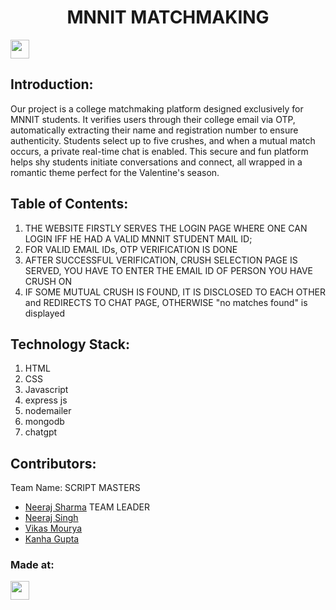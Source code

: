 <h1 align="center">MNNIT MATCHMAKING</h1>
<p align="center">
</p>
<a href="https://weekendofcode.computercodingclub.in/"> <img src="https://i.postimg.cc/njCM24kx/woc.jpg" height=30px> </a>

## Introduction:
  Our project is a college matchmaking platform designed exclusively for MNNIT students. It verifies users through their college email via OTP, automatically extracting their name and registration number to ensure authenticity. Students select up to five crushes, and when a mutual match occurs, a private real-time chat is enabled. This secure and fun platform helps shy students initiate conversations and connect, all wrapped in a romantic theme perfect for the Valentine's season.  
  
## Table of Contents:
  1) THE WEBSITE FIRSTLY SERVES THE LOGIN PAGE WHERE ONE CAN LOGIN IFF HE HAD A VALID MNNIT STUDENT MAIL ID;
  2) FOR VALID EMAIL IDs, OTP VERIFICATION IS DONE 
  3) AFTER SUCCESSFUL VERIFICATION, CRUSH SELECTION PAGE IS SERVED, YOU HAVE TO ENTER THE EMAIL ID OF PERSON YOU HAVE CRUSH ON
  4) IF SOME MUTUAL CRUSH IS FOUND, IT IS DISCLOSED TO EACH OTHER and REDIRECTS TO CHAT PAGE, OTHERWISE "no matches found" is displayed
## Technology Stack:
  1) HTML
  2) CSS
  3) Javascript
  4) express js
  5) nodemailer
  6) mongodb
  7) chatgpt
  

## Contributors:

Team Name: SCRIPT MASTERS

* [Neeraj Sharma](https://github.com/)  TEAM LEADER
* [Neeraj Singh](https://github.com/neeraj678singh)
* [Vikas Mourya](https://github.com/vikasmourya-mnnit)
* [Kanha Gupta](https://github.com/Kanha-01)


### Made at:



<a href="https://weekendofcode.computercodingclub.in/"> <img src="https://i.postimg.cc/Z9fC676j/devjam.jpg" height=30px> </a>
